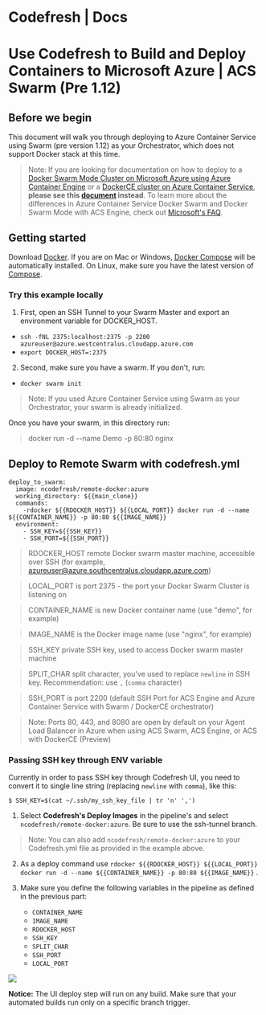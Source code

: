 # Codefresh | Docs

# Use Codefresh to Build and Deploy Containers to Microsoft Azure | ACS Swarm (Pre 1.12)

## Before we begin

This document will walk you through deploying to Azure Container Service using Swarm (pre version 1.12) as your Orchestrator, which does not support Docker stack at this time.  

> Note: If you are looking for documentation on how to deploy to a [Docker Swarm Mode Cluster on Microsoft Azure using Azure Container Engine][1] or a [DockerCE cluster on Azure Container Service][2], **please see this [document][3] instead**. To learn more about the differences in Azure Container Service Docker Swarm and Docker Swarm Mode with ACS Engine, check out [Microsoft's FAQ][4].

## Getting started

Download [Docker][5]. If you are on Mac or Windows, [Docker Compose][6] will be automatically installed. On Linux, make sure you have the latest version of [Compose][7].

### Try this example locally 

1. First, open an SSH Tunnel to your Swarm Master and export an environment variable for DOCKER_HOST.
  - `ssh -fNL 2375:localhost:2375 -p 2200 azureuser@azure.westcentralus.cloudapp.azure.com`
  - `export DOCKER_HOST=:2375`
2. Second, make sure you have a swarm. If you don't, run:
  - `docker swarm init`

> Note: If you used Azure Container Service using Swarm as your Orchestrator, your swarm is already initialized.

Once you have your swarm, in this directory run:

> docker run -d --name Demo -p 80:80 nginx

## Deploy to Remote Swarm with codefresh.yml    
    
    deploy_to_swarm:
      image: ncodefresh/remote-docker:azure
      working_directory: ${{main_clone}}
      commands:
        -rdocker ${{RDOCKER_HOST}} ${{LOCAL_PORT}} docker run -d --name ${{CONTAINER_NAME}} -p 80:80 ${{IMAGE_NAME}}
      environment:
        - SSH_KEY=${{SSH_KEY}}
        - SSH_PORT=${{SSH_PORT}}

> RDOCKER_HOST remote Docker swarm master machine, accessible over SSH (for example, azureuser@azure.southcentralus.cloudapp.azure.com)

> LOCAL_PORT is port 2375 - the port your Docker Swarm Cluster is listening on

> CONTAINER_NAME is new Docker container name (use "demo", for example)

> IMAGE_NAME is the Docker image name (use "nginx", for example)

> SSH_KEY private SSH key, used to access Docker swarm master machine

> SPLIT_CHAR split character, you've used to replace `newline` in SSH key. Recommendation: use `,` (`comma` character)

> SSH_PORT is port 2200 (default SSH Port for ACS Engine and Azure Container Service with Swarm / DockerCE orchestrator)

> Note: Ports 80, 443, and 8080 are open by default on your Agent Load Balancer in Azure when using ACS Swarm, ACS Engine, or ACS with DockerCE (Preview)

### Passing SSH key through ENV variable 

Currently in order to pass SSH key through Codefresh UI, you need to convert it to single line string (replacing `newline` with `comma`), like this:
    
    
    $ SSH_KEY=$(cat ~/.ssh/my_ssh_key_file | tr 'n' ',')
    

1. Select **Codefresh's Deploy Images** in the pipeline's and select `ncodefresh/remote-docker:azure`. Be sure to use the ssh-tunnel branch.

> Note: You can also add `ncodefresh/remote-docker:azure` to your Codefresh.yml file as provided in the example above.

2. As a deploy command use `rdocker ${{RDOCKER_HOST}} ${{LOCAL_PORT}} docker run -d --name ${{CONTAINER_NAME}} -p 80:80 ${{IMAGE_NAME}}` .

3. Make sure you define the following variables in the pipeline as defined in the previous part:

    * `CONTAINER_NAME`
    * `IMAGE_NAME`
    * `RDOCKER_HOST`
    * `SSH_KEY`
    * `SPLIT_CHAR`
    * `SSH_PORT`
    * `LOCAL_PORT`

![][6]

**Notice:** The UI deploy step will run on any build. Make sure that your automated builds run only on a specific branch trigger.

[1]: https://github.com/Azure/azure-quickstart-templates/tree/master/101-acsengine-swarmmode
[2]: https://docs.microsoft.com/en-us/azure/container-service/dcos-swarm/container-service-swarm-mode-walkthrough
[3]: Swarm-mode.md
[4]: https://docs.microsoft.com/en-us/azure/container-service/kubernetes/container-service-faq
[5]: https://www.docker.com/products/overview
[6]: https://docs.docker.com/compose
[7]: https://docs.docker.com/compose/install/
